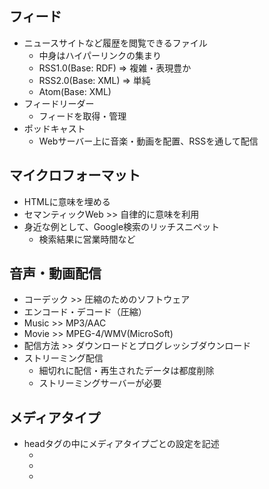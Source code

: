 ## フィード
- ニュースサイトなど履歴を閲覧できるファイル
  - 中身はハイパーリンクの集まり
  - RSS1.0(Base: RDF) => 複雑・表現豊か
  - RSS2.0(Base: XML) => 単純
  - Atom(Base: XML)
- フィードリーダー
  - フィードを取得・管理
- ポッドキャスト
  - Webサーバー上に音楽・動画を配置、RSSを通して配信

## マイクロフォーマット
- HTMLに意味を埋める
- セマンティックWeb >> 自律的に意味を利用
- 身近な例として、Google検索のリッチスニペット
  - 検索結果に営業時間など
## 音声・動画配信
- コーデック >> 圧縮のためのソフトウェア
- エンコード・デコード（圧縮）
- Music >> MP3/AAC
- Movie >> MPEG-4/WMV(MicroSoft)
- 配信方法 >> ダウンロードとプログレッシブダウンロード
- ストリーミング配信
  - 細切れに配信・再生されたデータは都度削除
  - ストリーミングサーバーが必要

## メディアタイプ
- headタグの中にメディアタイプごとの設定を記述
  - <link rel="stylesheet" media="print">
  - <link rel="stylesheet" media="screen">
  - <link rel="stylesheet" media="all">

